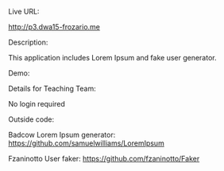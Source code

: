 Live URL:

http://p3.dwa15-frozario.me

Description:

This application includes Lorem Ipsum and fake user generator.

Demo:



Details for Teaching Team:

No login required

Outside code:

Badcow Lorem Ipsum generator: https://github.com/samuelwilliams/LoremIpsum 

Fzaninotto User faker: https://github.com/fzaninotto/Faker
